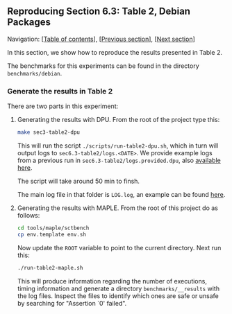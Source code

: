 ## Reproducing Section 6.3: Table 2, Debian Packages

Navigation: [[Table of contents]], [[Previous section]], [[Next section]]

[Table of contents]: 1-intro.md#index
[Previous section]: 4-section-6.2.md
[Next section]: 6-section-6.4.md

In this section, we show how to reproduce the results presented
in Table 2.

The benchmarks for this experiments can be found in the directory `benchmarks/debian`.

### Generate the results in Table 2

There are two parts in this experiment:

1. Generating the results with DPU.  From the root of the project type this:

   ```sh
   make sec3-table2-dpu
   ```

   This will run the script `./scripts/run-table2-dpu.sh`, which in turn will
   output logs to `sec6.3-table2/logs.<DATE>`. We provide example logs from a
   previous run in `sec6.3-table2/logs.provided.dpu`, also
   [available here](../sec6.3-table2/logs.provided.dpu/).

   The script will take around 50 min to finsh.

   The main log file in that folder is `LOG.log`, an example can be found
   [here](../sec6.3-table2/logs.provided.dpu/LOG.log).

 
2. Generating the results with MAPLE.  From the root of this project do as
   follows:

   ```sh
   cd tools/maple/sctbench
   cp env.template env.sh
   ```

   Now update the `ROOT` variable to point to the current directory. Next run
   this:

   ```sh
   ./run-table2-maple.sh 
   ```

   This will produce information regarding the number of executions, timing 
   information and generate a directory `benchmarks/__results` with the log
   files. Inspect the files to identify which ones are safe or unsafe by
   searching for "Assertion `0' failed".
